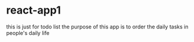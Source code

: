 # react-app1
this is just for todo list
the purpose of this app is to order the daily tasks in  people's daily life
